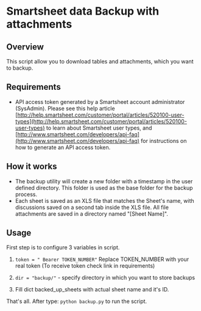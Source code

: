 Smartsheet data Backup with attachments
===


Overview
--------
This script allow you to download tables and attachments, which you want to backup. 


Requirements
------------
* API access token generated by a Smartsheet account administrator (SysAdmin).  Please see this help article [http://help.smartsheet.com/customer/portal/articles/520100-user-types](http://help.smartsheet.com/customer/portal/articles/520100-user-types) to learn about Smartsheet user types, and [http://www.smartsheet.com/developers/api-faq](http://www.smartsheet.com/developers/api-faq) for instructions on how to generate an API access token.


How it works
--------
* The backup utility will create a new folder with a timestamp in the user defined directory. This folder is used as the base folder for the backup process.
* Each sheet is saved as an XLS file that matches the Sheet's name, with discussions saved on a second tab inside the XLS file.  All file attachments are saved in a directory named "[Sheet Name]".  


Usage
------------

First step is to configure 3 variables in script.

1. `token = " Bearer TOKEN_NUMBER"`  Replace TOKEN_NUMBER with your real token (To receive token check link in requirements)

2. `dir = "backup/"` - specify directory in which you want to store backups

3. Fill dict backed_up_sheets with actual sheet name and it's ID.

That's all. After type: `python backup.py`  to run the script.
